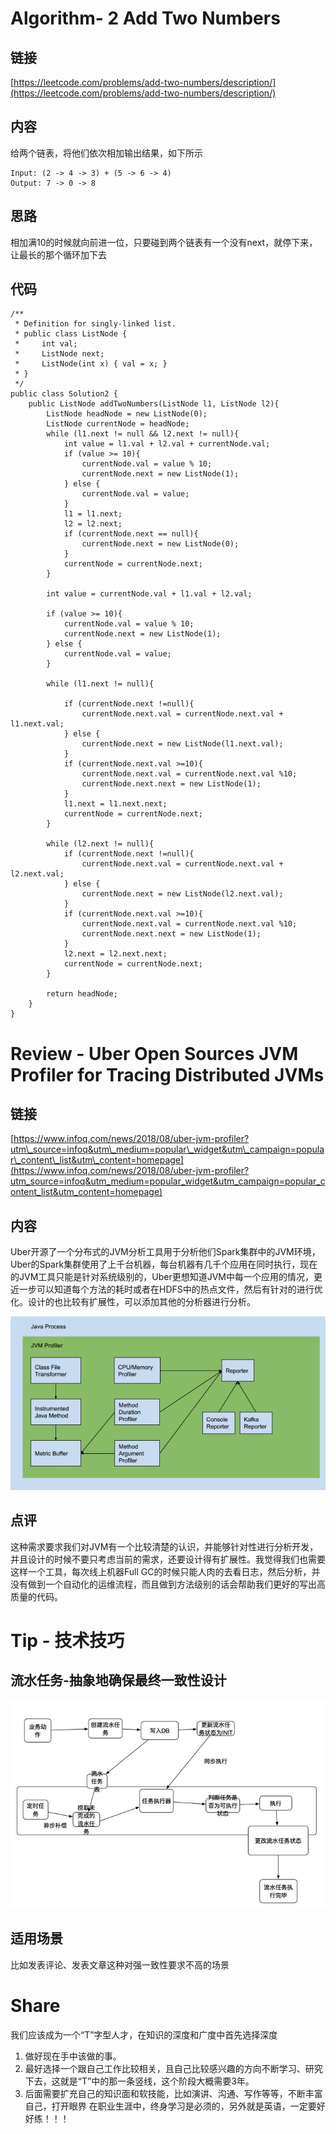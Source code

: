 # Algorithm- 2 Add Two Numbers
## 链接
[https://leetcode.com/problems/add-two-numbers/description/](https://leetcode.com/problems/add-two-numbers/description/)
## 内容
给两个链表，将他们依次相加输出结果，如下所示
```
Input: (2 -> 4 -> 3) + (5 -> 6 -> 4)
Output: 7 -> 0 -> 8
```
## 思路
相加满10的时候就向前进一位，只要碰到两个链表有一个没有next，就停下来，让最长的那个循环加下去

## 代码
```
/**
 * Definition for singly-linked list.
 * public class ListNode {
 *     int val;
 *     ListNode next;
 *     ListNode(int x) { val = x; }
 * }
 */
public class Solution2 {
    public ListNode addTwoNumbers(ListNode l1, ListNode l2){
        ListNode headNode = new ListNode(0);
        ListNode currentNode = headNode;
        while (l1.next != null && l2.next != null){
            int value = l1.val + l2.val + currentNode.val;
            if (value >= 10){
                currentNode.val = value % 10;
                currentNode.next = new ListNode(1);
            } else {
                currentNode.val = value;
            }
            l1 = l1.next;
            l2 = l2.next;
            if (currentNode.next == null){
                currentNode.next = new ListNode(0);
            }
            currentNode = currentNode.next;
        }

        int value = currentNode.val + l1.val + l2.val;

        if (value >= 10){
            currentNode.val = value % 10;
            currentNode.next = new ListNode(1);
        } else {
            currentNode.val = value;
        }

        while (l1.next != null){

            if (currentNode.next !=null){
                currentNode.next.val = currentNode.next.val + l1.next.val;
            } else {
                currentNode.next = new ListNode(l1.next.val);
            }
            if (currentNode.next.val >=10){
                currentNode.next.val = currentNode.next.val %10;
                currentNode.next.next = new ListNode(1);
            }
            l1.next = l1.next.next;
            currentNode = currentNode.next;
        }

        while (l2.next != null){
            if (currentNode.next !=null){
                currentNode.next.val = currentNode.next.val + l2.next.val;
            } else {
                currentNode.next = new ListNode(l2.next.val);
            }
            if (currentNode.next.val >=10){
                currentNode.next.val = currentNode.next.val %10;
                currentNode.next.next = new ListNode(1);
            }
            l2.next = l2.next.next;
            currentNode = currentNode.next;
        }

        return headNode;
    }
}
```

# Review - Uber Open Sources JVM Profiler for Tracing Distributed JVMs
## 链接
[https://www.infoq.com/news/2018/08/uber-jvm-profiler?utm\_source=infoq&utm\_medium=popular\_widget&utm\_campaign=popular\_content\_list&utm\_content=homepage](https://www.infoq.com/news/2018/08/uber-jvm-profiler?utm_source=infoq&utm_medium=popular_widget&utm_campaign=popular_content_list&utm_content=homepage)
## 内容
Uber开源了一个分布式的JVM分析工具用于分析他们Spark集群中的JVM环境，Uber的Spark集群使用了上千台机器，每台机器有几千个应用在同时执行，现在的JVM工具只能是针对系统级别的，Uber更想知道JVM中每一个应用的情况，更近一步可以知道每个方法的耗时或者在HDFS中的热点文件，然后有针对的进行优化。设计的也比较有扩展性，可以添加其他的分析器进行分析。

![图像 2018-9-8，下午9.19](media/15364129904388/%E5%9B%BE%E5%83%8F%202018-9-8%EF%BC%8C%E4%B8%8B%E5%8D%889.19.jpg)




## 点评 
这种需求要求我们对JVM有一个比较清楚的认识，并能够针对性进行分析开发，并且设计的时候不要只考虑当前的需求，还要设计得有扩展性。我觉得我们也需要这样一个工具，每次线上机器Full GC的时候只能人肉的去看日志，然后分析，并没有做到一个自动化的运维流程，而且做到方法级别的话会帮助我们更好的写出高质量的代码。

# Tip - 技术技巧
## 流水任务-抽象地确保最终一致性设计

![图像 2018-9-8，下午9.19 -1-](media/15364129904388/%E5%9B%BE%E5%83%8F%202018-9-8%EF%BC%8C%E4%B8%8B%E5%8D%889.19%20-1-.jpg)



## 适用场景
比如发表评论、发表文章这种对强一致性要求不高的场景

# Share 
我们应该成为一个“T”字型人才，在知识的深度和广度中首先选择深度
1. 做好现在手中该做的事。
2. 最好选择一个跟自己工作比较相关，且自己比较感兴趣的方向不断学习、研究下去，这就是“T”中的那一条竖线，这个阶段大概需要3年。
3. 后面需要扩充自己的知识面和软技能，比如演讲、沟通、写作等等，不断丰富自己，打开眼界
在职业生涯中，终身学习是必须的，另外就是英语，一定要好好练！！！


